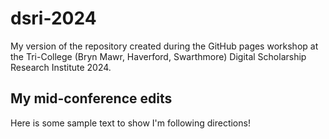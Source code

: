 # dsri-2024
My version of the repository created during the GitHub pages workshop at the Tri-College (Bryn Mawr, Haverford, Swarthmore) Digital Scholarship Research Institute 2024.
## My mid-conference edits
Here is some sample text to show I'm following directions!
